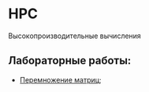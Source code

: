 # HPC
Высокопроизводительные вычисления

## Лабораторные работы:

* [Перемножение матриц](https://github.com/Steeech/HPC/tree/master/Matrix%20Multiplication);
